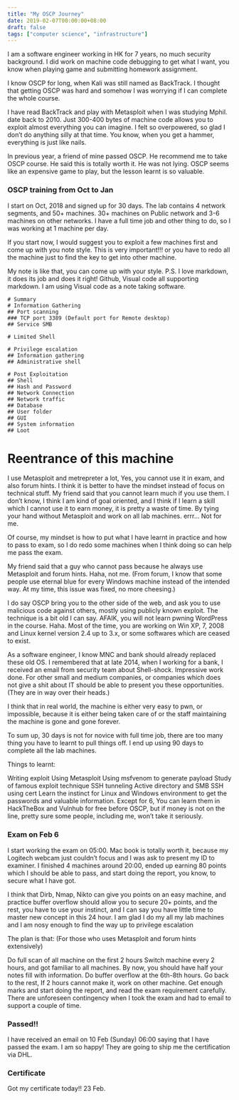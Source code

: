 ```yaml
---
title: "My OSCP Journey"
date: 2019-02-07T00:00:00+08:00
draft: false
tags: ["computer science", "infrastructure"]
---
```


I am a software engineer working in HK for 7 years, no much security background. I did work on machine code debugging to get what I want, you know when playing game and submitting homework assignment.

I know OSCP for long, when Kali was still named as BackTrack. I thought that getting OSCP was hard and somehow I was worrying if I can complete the whole course.

I have read BackTrack and play with Metasploit when I was studying Mphil. date back to 2010. Just 300-400 bytes of machine code allows you to exploit almost everything you can imagine. I felt so overpowered, so glad I don’t do anything silly at that time. You know, when you get a hammer, everything is just like nails.

In previous year, a friend of mine passed OSCP. He recommend me to take OSCP course. He said this is totally worth it. He was not lying. OSCP seems like an expensive game to play, but the lesson learnt is so valuable.

### OSCP training from Oct to Jan
I start on Oct, 2018 and signed up for 30 days. The lab contains 4 network segments, and 50+ machines. 30+ machines on Public network and 3-6 machines on other networks. I have a full time job and other thing to do, so I was working at 1 machine per day.

If you start now, I would suggest you to exploit a few machines first and come up with you note style. This is very important!!! or you have to redo all the machine just to find the key to get into other machine.


 
My note is like that, you can come up with your style.
P.S. I love markdown, it does its job and does it right! Github, Visual code all supporting markdown. I am using Visual code as a note taking software.

```
# Summary
# Information Gathering 
## Port scanning
### TCP port 3389 (Default port for Remote desktop) 
## Service SMB 

# Limited Shell

# Privilege escalation 
## Information gathering
## Administrative shell

# Post Exploitation 
## Shell 
## Hash and Password 
## Network Connection 
## Network traffic 
## Database 
## User folder 
## GUI  
## System information 
## Loot
```

# Reentrance of this machine
I use Metasploit and metrepreter a lot, Yes, you cannot use it in exam, and also forum hints. I think it is better to have the mindset instead of focus on technical stuff. My friend said that you cannot learn much if you use them. I don’t know, I think I am kind of goal oriented, and I think if I learn a skill which I cannot use it to earn money, it is pretty a waste of time. By tying your hand without Metasploit and work on all lab machines. errr… Not for me.

Of course, my mindset is how to put what I have learnt in practice and how to pass to exam, so I do redo some machines when I think doing so can help me pass the exam.


 
My friend said that a guy who cannot pass because he always use Metasploit and forum hints. Haha, not me. (From forum, I know that some people use eternal blue for every Windows machine instead of the intended way. At my time, this issue was fixed, no more cheesing.)

I do say OSCP bring you to the other side of the web, and ask you to use malicious code against others, mostly using publicly known exploit. The technique is a bit old I can say. AFAIK, you will not learn pwning WordPress in the course. Haha. Most of the time, you are working on Win XP, 7, 2008 and Linux kernel version 2.4 up to 3.x, or some softwares which are ceased to exist.

As a software engineer, I know MNC and bank should already replaced these old OS. I remembered that at late 2014, when I working for a bank, I received an email from security team about Shell-shock. Impressive work done. For other small and medium companies, or companies which does not give a shit about IT should be able to present you these opportunities. (They are in way over their heads.)

I think that in real world, the machine is either very easy to pwn, or impossible, because it is either being taken care of or the staff maintaining the machine is gone and gone forever.


 
To sum up, 30 days is not for novice with full time job, there are too many thing you have to learnt to pull things off. I end up using 90 days to complete all the lab machines.

Things to learnt:

Writing exploit
Using Metasploit
Using msfvenom to generate payload
Study of famous exploit technique
SSH tunneling
Active directory and SMB
SSH using cert
Learn the instinct for Linux and Windows environment to get the passwords and valuable information.
Except for 6, You can learn them in HackTheBox and Vulnhub for free before OSCP, but if money is not on the line, pretty sure some people, including me, won’t take it seriously.

### Exam on Feb 6
I start working the exam on 05:00. Mac book is totally worth it, because my Logitech webcam just couldn’t focus and I was ask to present my ID to examiner. I finished 4 machines around 20:00, ended up earning 80 points which I should be able to pass, and start doing the report, you know, to secure what I have got.

I think that Dirb, Nmap, Nikto can give you points on an easy machine, and practice buffer overflow should allow you to secure 20+ points, and the rest, you have to use your instinct, and I can say you have little time to master new concept in this 24 hour. I am glad I do my all my lab machines and I am nosy enough to find the way up to privilege escalation


 
The plan is that: (For those who uses Metasploit and forum hints extensively)

Do full scan of all machine on the first 2 hours
Switch machine every 2 hours, and got familiar to all machines. By now, you should have half your notes fill with information.
Do buffer overflow at the 6th-8th hours.
Go back to the rest, If 2 hours cannot make it, work on other machine.
Get enough marks and start doing the report, and read the exam requirement carefully.
There are unforeseen contingency when I took the exam and had to email to support a couple of time.

### Passed!!
I have received an email on 10 Feb (Sunday) 06:00 saying that I have passed the exam. I am so happy! They are going to ship me the certification via DHL.

### Certificate
Got my certificate today!! 23 Feb.